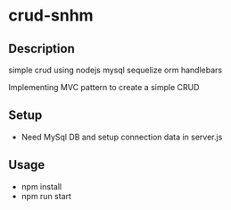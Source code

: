 # crud-snhm
## Description
simple crud using nodejs mysql sequelize orm handlebars

Implementing MVC pattern to create a simple CRUD

## Setup
- Need MySql DB and setup connection data in server.js

## Usage
- npm install
- npm run start
